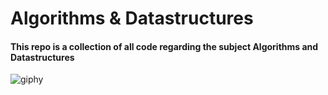# Algorithms & Datastructures
#### This repo is a collection of all code regarding the subject Algorithms and Datastructures

<img alt="giphy" src="https://media1.giphy.com/media/sSGQueelufkdr7f45Z/giphy.gif?cid=ecf05e47g2ppe00t4a9fotexl7lqgokdlivfppfcgim3zn78&ep=v1_gifs_related&rid=giphy.gif&ct=g"></img>
